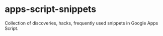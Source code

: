# apps-script-snippets
Collection of discoveries, hacks, frequently used snippets in Google Apps Script.
